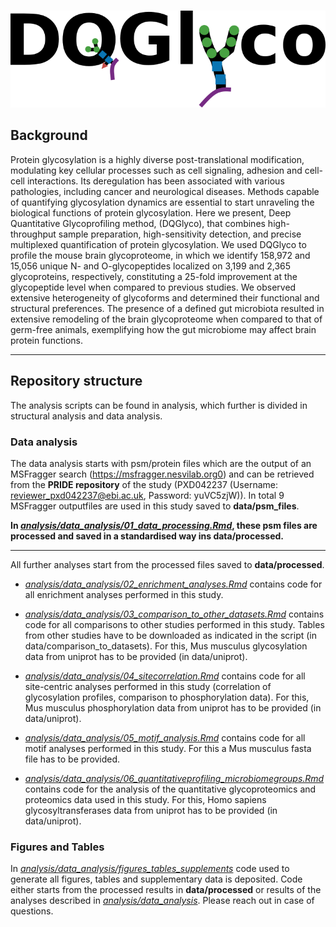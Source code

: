 #



![Repository summarising all analysis related to the DQGlyco paper.](DQGlyco_logopng.png)


## Background

Protein glycosylation is a highly diverse post-translational modification, modulating key cellular processes such as cell signaling, adhesion and cell-cell interactions. Its deregulation has been associated with various pathologies, including cancer and neurological diseases. Methods capable of quantifying glycosylation dynamics are essential to start unraveling the  biological functions of protein glycosylation. Here we present, Deep Quantitative Glycoprofiling method, (DQGlyco), that combines high-throughput sample preparation, high-sensitivity detection, and precise multiplexed quantification of protein glycosylation. We used  DQGlyco to profile the mouse brain glycoproteome, in which we identify 158,972 and 15,056 unique N- and O-glycopeptides localized on 3,199 and 2,365 glycoproteins, respectively, constituting a 25-fold improvement at the glycopeptide level when compared to previous studies.  We observed extensive heterogeneity of glycoforms and determined their functional and structural preferences. The presence of a defined gut microbiota resulted in extensive remodeling of the brain glycoproteome when compared to that of germ-free animals, exemplifying how the gut microbiome may affect brain protein functions.

---

## Repository structure

The analysis scripts can be found in analysis, which further is divided in structural analysis and data analysis.


### Data analysis

The data analysis starts with psm/protein files which are the output of an MSFragger search (https://msfragger.nesvilab.org0) and can be retrieved from the **PRIDE repository** of the study (PXD042237 (Username: reviewer_pxd042237@ebi.ac.uk,  Password: yuVC5zjW)). In total 9 MSFragger outputfiles are used in this study saved to **data/psm_files**.

**In [*analysis/data_analysis/01_data_processing.Rmd*](analysis/data_analysis/01_data_processing.Rmd), these psm files are processed and saved in a standardised way ins data/processed.** 

---

All further analyses start from the processed files saved to **data/processed**.

- [*analysis/data_analysis/02_enrichment_analyses.Rmd*](analysis/data_analysis/02_enrichment_analyses.Rmd) contains code for all enrichment analyses performed in this study.

- [*analysis/data_analysis/03_comparison_to_other_datasets.Rmd*](analysis/data_analysis/03_comparison_to_other_datasets.Rmd) contains code for all comparisons to other studies performed in this study. Tables from other studies have to be downloaded as indicated in the script (in data/comparison_to_datasets). For this, Mus musculus glycosylation data from uniprot has to be provided (in data/uniprot).

- [*analysis/data_analysis/04_sitecorrelation.Rmd*](analysis/data_analysis/04_sitecorrelation.Rmd) contains code for all site-centric analyses performed in this study (correlation of glycosylation profiles, comparison to phosphorylation data). For this, Mus musculus phosphorylation data from uniprot has to be provided (in data/uniprot).

- [*analysis/data_analysis/05_motif_analysis.Rmd*](analysis/data_analysis/05_motif_analysis.Rmd) contains code for all motif analyses performed in this study. For this a Mus musculus fasta file has to be provided.

- [*analysis/data_analysis/06_quantitativeprofiling_microbiomegroups.Rmd*](analysis/data_analysis/06_quantitativeprofiling_microbiomegroups.Rmd) contains code for the analysis of the quantitative glycoproteomics and proteomics data used in this study. For this, Homo sapiens glycosyltransferases data from uniprot has to be provided (in data/uniprot).

### Figures and Tables

In [*analysis/data_analysis/figures_tables_supplements*](analysis/data_analysis/figures_tables_supplements) code used to generate all figures, tables and supplementary data is deposited. Code either starts from the processed results in **data/processed** or results of the analyses described in [*analysis/data_analysis*](analysis/data_analysis). Please reach out in case of questions.





